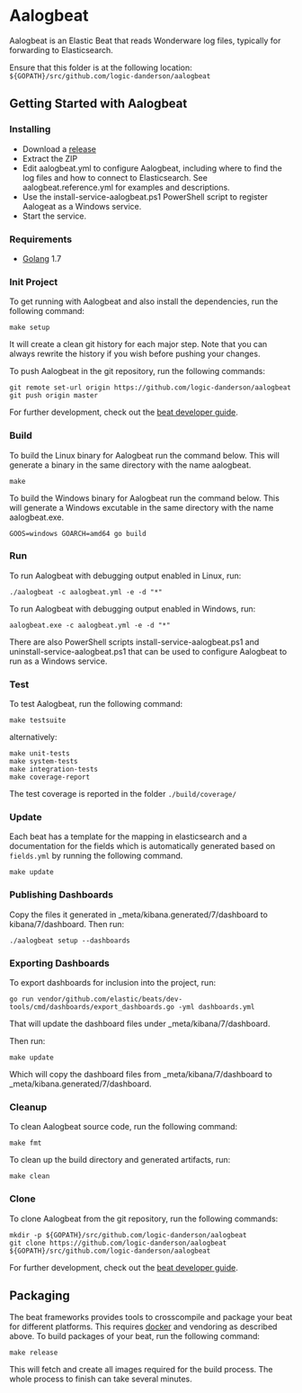 # Aalogbeat

Aalogbeat is an Elastic Beat that reads Wonderware log files, typically for forwarding to Elasticsearch.

Ensure that this folder is at the following location:
`${GOPATH}/src/github.com/logic-danderson/aalogbeat`

## Getting Started with Aalogbeat

### Installing

* Download a [release](https://github.com/logic-danderson/aalogbeat/releases)
* Extract the ZIP
* Edit aalogbeat.yml to configure Aalogbeat, including where to find the log files and how to connect to Elasticsearch. See aalogbeat.reference.yml for examples and descriptions.
* Use the install-service-aalogbeat.ps1 PowerShell script to register Aalogeat as a Windows service.
* Start the service.

### Requirements

* [Golang](https://golang.org/dl/) 1.7

### Init Project
To get running with Aalogbeat and also install the
dependencies, run the following command:

```
make setup
```

It will create a clean git history for each major step. Note that you can always rewrite the history if you wish before pushing your changes.

To push Aalogbeat in the git repository, run the following commands:

```
git remote set-url origin https://github.com/logic-danderson/aalogbeat
git push origin master
```

For further development, check out the [beat developer guide](https://www.elastic.co/guide/en/beats/libbeat/current/new-beat.html).

### Build

To build the Linux binary for Aalogbeat run the command below. This will 
generate a binary in the same directory with the name aalogbeat.

```
make
```

To build the Windows binary for Aalogbeat run the command below. This will 
generate a Windows excutable in the same directory with the name aalogbeat.exe.

```
GOOS=windows GOARCH=amd64 go build
```

### Run

To run Aalogbeat with debugging output enabled in Linux, run:

```
./aalogbeat -c aalogbeat.yml -e -d "*"
```

To run Aalogbeat with debugging output enabled in Windows, run:

```
aalogbeat.exe -c aalogbeat.yml -e -d "*"
```

There are also PowerShell scripts install-service-aalogbeat.ps1 and 
uninstall-service-aalogbeat.ps1 that can be used to configure Aalogbeat 
to run as a Windows service.

### Test

To test Aalogbeat, run the following command:

```
make testsuite
```

alternatively:
```
make unit-tests
make system-tests
make integration-tests
make coverage-report
```

The test coverage is reported in the folder `./build/coverage/`

### Update

Each beat has a template for the mapping in elasticsearch and a documentation for the fields
which is automatically generated based on `fields.yml` by running the following command. 

```
make update
```


### Publishing Dashboards

Copy the files it generated in _meta/kibana.generated/7/dashboard to kibana/7/dashboard. 
Then run:

```
./aalogbeat setup --dashboards
```

### Exporting Dashboards

To export dashboards for inclusion into the project, run:

```
go run vendor/github.com/elastic/beats/dev-tools/cmd/dashboards/export_dashboards.go -yml dashboards.yml
```

That will update the dashboard files under _meta/kibana/7/dashboard.

Then run:

```
make update
````

Which will copy the dashboard files from _meta/kibana/7/dashboard to _meta/kibana.generated/7/dashboard.

### Cleanup

To clean  Aalogbeat source code, run the following command:

```
make fmt
```

To clean up the build directory and generated artifacts, run:

```
make clean
```


### Clone

To clone Aalogbeat from the git repository, run the following commands:

```
mkdir -p ${GOPATH}/src/github.com/logic-danderson/aalogbeat
git clone https://github.com/logic-danderson/aalogbeat ${GOPATH}/src/github.com/logic-danderson/aalogbeat
```


For further development, check out the [beat developer guide](https://www.elastic.co/guide/en/beats/libbeat/current/new-beat.html).


## Packaging

The beat frameworks provides tools to crosscompile and package your beat for different platforms. This requires [docker](https://www.docker.com/) and vendoring as described above. To build packages of your beat, run the following command:

```
make release
```

This will fetch and create all images required for the build process. The whole process to finish can take several minutes.

